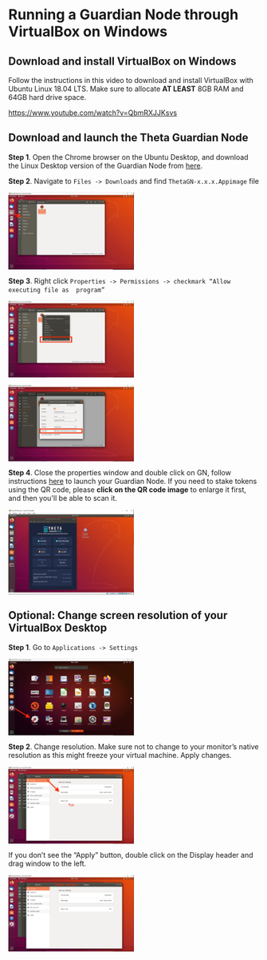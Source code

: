 # Running a Guardian Node through VirtualBox on Windows

## Download and install VirtualBox on Windows

Follow the instructions in this video to download and install VirtualBox with Ubuntu Linux 18.04 LTS. Make sure to allocate **AT LEAST** 8GB RAM and 64GB hard drive space.

https://www.youtube.com/watch?v=QbmRXJJKsvs

## Download and launch the Theta Guardian Node

**Step 1**. Open the Chrome browser on the Ubuntu Desktop, and download the Linux Desktop version of the Guardian Node from [here](https://api.thetatoken.org/downloads/guardian-node/linux).

**Step 2**. Navigate to `Files -> Downloads` and find `ThetaGN-x.x.x.Appimage` file

<a href="url"><img src="./images/vb_download_GN.JPG" align="center" height="50%" width="50%" ></a>

**Step 3**. Right click `Properties -> Permissions -> checkmark “Allow executing file as 
program”`

<a href="url"><img src="./images/vb_GN_properties.JPG" align="center" height="50%" width="50%" ></a>

<a href="url"><img src="./images/vb_GN_allow_execution.JPG" align="center" height="50%" width="50%" ></a>

**Step 4**. Close the properties window and double click on GN, follow instructions [here](./GUI.md#install-and-launch-the-guardian-node) to launch your Guardian Node. If you need to stake tokens using the QR code, please **click on the QR code image** to enlarge it first, and then you'll be able to scan it.

<a href="url"><img src="./images/vb_GN_launched.JPG" align="center" height="50%" width="50%" ></a>

## Optional: Change screen resolution of your VirtualBox Desktop

**Step 1**. Go to `Applications -> Settings`

<a href="url"><img src="./images/vb_settings.JPG" align="center" height="50%" width="50%" ></a>

**Step 2**. Change resolution. Make sure not to change to your monitor’s native resolution as this might freeze your virtual machine. Apply changes.

<a href="url"><img src="./images/vb_display_resolution.JPG" align="center" height="50%" width="50%" ></a>

If you don’t see the “Apply” button, double click on the Display header and drag window to the left. 

<a href="url"><img src="./images/vb_display.JPG" align="center" height="50%" width="50%" ></a>




